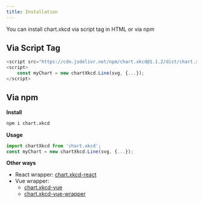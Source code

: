 ```yaml
---
title: Installation
---
```


You can install chart.xkcd via script tag in HTML or via npm

## Via Script Tag

```js
<script src="https://cdn.jsdelivr.net/npm/chart.xkcd@1.1.2/dist/chart.xkcd.min.js" integrity="sha256-NkH6G4XRcQ5Bsfs7O6yh9mw1SJLEOJWCtWqko6VjF34=" crossorigin="anonymous"></script>
<script>
    const myChart = new chartXkcd.Line(svg, {...});
</script>
```

## Via npm

**Install**

```bash
npm i chart.xkcd
```

**Usage**

```js
import chartXkcd from 'chart.xkcd';
const myChart = new chartXkcd.Line(svg, {...});
```

**Other ways**

- React wrapper: [chart.xkcd-react](https://github.com/obiwankenoobi/chart.xkcd-react) <br/>
- Vue wrapper:
    - [chart.xkcd-vue](https://github.com/shiyiya/chart.xkcd-vue)
    - [chart.xkcd-vue-wrapper](https://github.com/wistcc/chart.xkcd-vue-wrapper)
